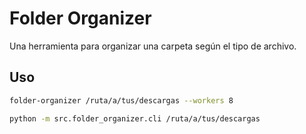 # Folder Organizer

Una herramienta para organizar una carpeta según el tipo de archivo.

## Uso

```bash
folder-organizer /ruta/a/tus/descargas --workers 8
```

```bash
python -m src.folder_organizer.cli /ruta/a/tus/descargas
```


